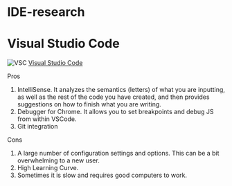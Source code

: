 # IDE-research
# Visual Studio Code 
![VSC](https://code.visualstudio.com/opengraphimg/opengraph-home.png)
 [Visual Studio Code](https://code.visualstudio.com/)

 Pros
   1. IntelliSense. It analyzes the semantics (letters) of what you are inputting, as well as the rest of the code you have created, and then provides suggestions on how to finish what you are writing.
   2. Debugger for Chrome. It allows you to set breakpoints and debug JS from within VSCode.
   3. Git integration
 
  Cons
   1. A large number of configuration settings and options. This can be a bit overwhelming to a new user.
   2. High Learning Curve.
   3. Sometimes it is slow and requires good computers to work. 
 
